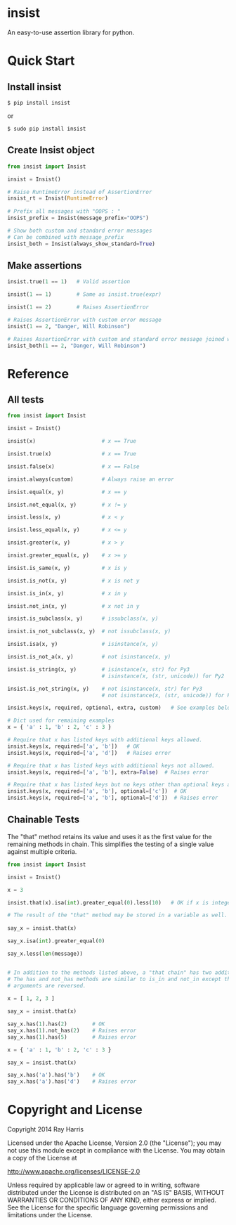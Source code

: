 insist
======

An easy-to-use assertion library for python.


Quick Start
===========

Install insist
--------------

```
$ pip install insist
```

or

```
$ sudo pip install insist
```

Create Insist object
--------------------

```python
from insist import Insist

insist = Insist()

# Raise RuntimeError instead of AssertionError
insist_rt = Insist(RuntimeError)
 
# Prefix all messages with "OOPS : "
insist_prefix = Insist(message_prefix="OOPS")

# Show both custom and standard error messages
# Can be combined with message_prefix
insist_both = Insist(always_show_standard=True)
```

Make assertions
---------------

```python
insist.true(1 == 1)   # Valid assertion

insist(1 == 1)        # Same as insist.true(expr)

insist(1 == 2)        # Raises AssertionError

# Raises AssertionError with custom error message
insist(1 == 2, "Danger, Will Robinson")

# Raises AssertionError with custom and standard error message joined with " : "
insist_both(1 == 2, "Danger, Will Robinson")
```

Reference
=========

All tests
---------

```python
from insist import Insist

insist = Insist()

insist(x)                     # x == True

insist.true(x)                # x == True

insist.false(x)               # x == False

insist.always(custom)         # Always raise an error

insist.equal(x, y)            # x == y

insist.not_equal(x, y)        # x != y

insist.less(x, y)             # x < y

insist.less_equal(x, y)       # x <= y

insist.greater(x, y)          # x > y

insist.greater_equal(x, y)    # x >= y

insist.is_same(x, y)          # x is y

insist.is_not(x, y)           # x is not y

insist.is_in(x, y)            # x in y

insist.not_in(x, y)           # x not in y

insist.is_subclass(x, y)      # issubclass(x, y)

insist.is_not_subclass(x, y)  # not issubclass(x, y)

insist.isa(x, y)              # isinstance(x, y)

insist.is_not_a(x, y)         # not isinstance(x, y)

insist.is_string(x, y)        # isinstance(x, str) for Py3
                              # isinstance(x, (str, unicode)) for Py2

insist.is_not_string(x, y)    # not isinstance(x, str) for Py3
                              # not isinstance(x, (str, unicode)) for Py2

insist.keys(x, required, optional, extra, custom)   # See examples below

# Dict used for remaining examples
x = { 'a' : 1, 'b' : 2, 'c' : 3 }

# Require that x has listed keys with additional keys allowed.
insist.keys(x, required=['a', 'b'])   # OK
insist.keys(x, required=['a', 'd'])   # Raises error

# Require that x has listed keys with additional keys not allowed.
insist.keys(x, required=['a', 'b'], extra=False)  # Raises error

# Require that x has listed keys but no keys other than optional keys allowed.
insist.keys(x, required=['a', 'b'], optional=['c'])  # OK
insist.keys(x, required=['a', 'b'], optional=['d'])  # Raises error
```

Chainable Tests
---------------

The "that" method retains its value and uses it as the first value for the remaining methods in chain.
This simplifies the testing of a single value against multiple criteria.

```python
from insist import Insist

insist = Insist()

x = 3

insist.that(x).isa(int).greater_equal(0).less(10)   # OK if x is integer from 0 to 9

# The result of the "that" method may be stored in a variable as well.
 
say_x = insist.that(x)

say_x.isa(int).greater_equal(0)

say_x.less(len(message))


# In addition to the methods listed above, a "that chain" has two additional methods.
# The has and not_has methods are similar to is_in and not_in except that the
# arguments are reversed.
 
x = [ 1, 2, 3 ]

say_x = insist.that(x)

say_x.has(1).has(2)        # OK
say_x.has(1).not_has(2)    # Raises error
say_x.has(1).has(5)        # Raises error

x = { 'a' : 1, 'b' : 2, 'c' : 3 }

say_x = insist.that(x)

say_x.has('a').has('b')    # OK
say_x.has('a').has('d')    # Raises error
```



Copyright and License
=====================

Copyright 2014 Ray Harris

Licensed under the Apache License, Version 2.0 (the "License");
you may not use this module except in compliance with the License.
You may obtain a copy of the License at

   http://www.apache.org/licenses/LICENSE-2.0

Unless required by applicable law or agreed to in writing, software
distributed under the License is distributed on an "AS IS" BASIS,
WITHOUT WARRANTIES OR CONDITIONS OF ANY KIND, either express or implied.
See the License for the specific language governing permissions and
limitations under the License.
